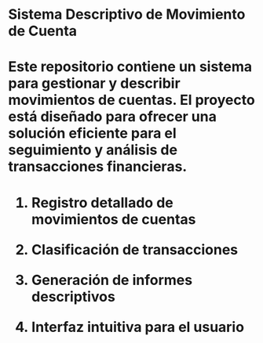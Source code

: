# Sistema Descriptivo de Movimiento de Cuenta

<h1 Descripción</h1>

Este repositorio contiene un sistema para gestionar y describir movimientos de cuentas. El proyecto está diseñado para ofrecer una solución eficiente para el seguimiento y análisis de transacciones financieras.

<h1 Características principales</h1>

1) Registro detallado de movimientos de cuentas

2) Clasificación de transacciones

3) Generación de informes descriptivos

4) Interfaz intuitiva para el usuario
